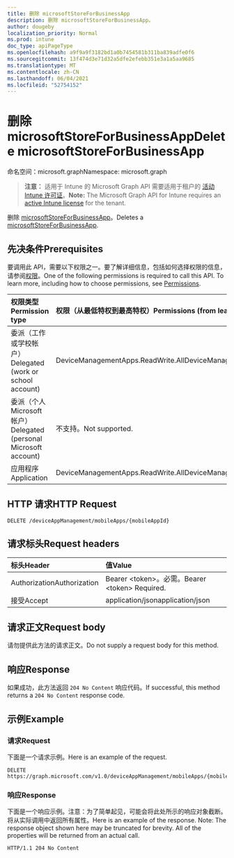 ```yaml
---
title: 删除 microsoftStoreForBusinessApp
description: 删除 microsoftStoreForBusinessApp。
author: dougeby
localization_priority: Normal
ms.prod: intune
doc_type: apiPageType
ms.openlocfilehash: a9f9a9f3182bd1a0b7454581b311ba839adfe0f6
ms.sourcegitcommit: 13f474d3e71d32a5dfe2efebb351e3a1a5aa9685
ms.translationtype: MT
ms.contentlocale: zh-CN
ms.lasthandoff: 06/04/2021
ms.locfileid: "52754152"
---
```

# <a name="delete-microsoftstoreforbusinessapp"></a><span data-ttu-id="ca64e-103">删除 microsoftStoreForBusinessApp</span><span class="sxs-lookup"><span data-stu-id="ca64e-103">Delete microsoftStoreForBusinessApp</span></span>

<span data-ttu-id="ca64e-104">命名空间：microsoft.graph</span><span class="sxs-lookup"><span data-stu-id="ca64e-104">Namespace: microsoft.graph</span></span>

> <span data-ttu-id="ca64e-105">**注意：** 适用于 Intune 的 Microsoft Graph API 需要适用于租户的 [活动 Intune 许可证](https://go.microsoft.com/fwlink/?linkid=839381)。</span><span class="sxs-lookup"><span data-stu-id="ca64e-105">**Note:** The Microsoft Graph API for Intune requires an [active Intune license](https://go.microsoft.com/fwlink/?linkid=839381) for the tenant.</span></span>

<span data-ttu-id="ca64e-106">删除 [microsoftStoreForBusinessApp](../resources/intune-apps-microsoftstoreforbusinessapp.md)。</span><span class="sxs-lookup"><span data-stu-id="ca64e-106">Deletes a [microsoftStoreForBusinessApp](../resources/intune-apps-microsoftstoreforbusinessapp.md).</span></span>

## <a name="prerequisites"></a><span data-ttu-id="ca64e-107">先决条件</span><span class="sxs-lookup"><span data-stu-id="ca64e-107">Prerequisites</span></span>
<span data-ttu-id="ca64e-p101">要调用此 API，需要以下权限之一。要了解详细信息，包括如何选择权限的信息，请参阅[权限](/graph/permissions-reference)。</span><span class="sxs-lookup"><span data-stu-id="ca64e-p101">One of the following permissions is required to call this API. To learn more, including how to choose permissions, see [Permissions](/graph/permissions-reference).</span></span>

|<span data-ttu-id="ca64e-110">权限类型</span><span class="sxs-lookup"><span data-stu-id="ca64e-110">Permission type</span></span>|<span data-ttu-id="ca64e-111">权限（从最低特权到最高特权）</span><span class="sxs-lookup"><span data-stu-id="ca64e-111">Permissions (from least to most privileged)</span></span>|
|:---|:---|
|<span data-ttu-id="ca64e-112">委派（工作或学校帐户）</span><span class="sxs-lookup"><span data-stu-id="ca64e-112">Delegated (work or school account)</span></span>|<span data-ttu-id="ca64e-113">DeviceManagementApps.ReadWrite.All</span><span class="sxs-lookup"><span data-stu-id="ca64e-113">DeviceManagementApps.ReadWrite.All</span></span>|
|<span data-ttu-id="ca64e-114">委派（个人 Microsoft 帐户）</span><span class="sxs-lookup"><span data-stu-id="ca64e-114">Delegated (personal Microsoft account)</span></span>|<span data-ttu-id="ca64e-115">不支持。</span><span class="sxs-lookup"><span data-stu-id="ca64e-115">Not supported.</span></span>|
|<span data-ttu-id="ca64e-116">应用程序</span><span class="sxs-lookup"><span data-stu-id="ca64e-116">Application</span></span>|<span data-ttu-id="ca64e-117">DeviceManagementApps.ReadWrite.All</span><span class="sxs-lookup"><span data-stu-id="ca64e-117">DeviceManagementApps.ReadWrite.All</span></span>|

## <a name="http-request"></a><span data-ttu-id="ca64e-118">HTTP 请求</span><span class="sxs-lookup"><span data-stu-id="ca64e-118">HTTP Request</span></span>
<!-- {
  "blockType": "ignored"
}
-->
``` http
DELETE /deviceAppManagement/mobileApps/{mobileAppId}
```

## <a name="request-headers"></a><span data-ttu-id="ca64e-119">请求标头</span><span class="sxs-lookup"><span data-stu-id="ca64e-119">Request headers</span></span>
|<span data-ttu-id="ca64e-120">标头</span><span class="sxs-lookup"><span data-stu-id="ca64e-120">Header</span></span>|<span data-ttu-id="ca64e-121">值</span><span class="sxs-lookup"><span data-stu-id="ca64e-121">Value</span></span>|
|:---|:---|
|<span data-ttu-id="ca64e-122">Authorization</span><span class="sxs-lookup"><span data-stu-id="ca64e-122">Authorization</span></span>|<span data-ttu-id="ca64e-123">Bearer &lt;token&gt;。必需。</span><span class="sxs-lookup"><span data-stu-id="ca64e-123">Bearer &lt;token&gt; Required.</span></span>|
|<span data-ttu-id="ca64e-124">接受</span><span class="sxs-lookup"><span data-stu-id="ca64e-124">Accept</span></span>|<span data-ttu-id="ca64e-125">application/json</span><span class="sxs-lookup"><span data-stu-id="ca64e-125">application/json</span></span>|

## <a name="request-body"></a><span data-ttu-id="ca64e-126">请求正文</span><span class="sxs-lookup"><span data-stu-id="ca64e-126">Request body</span></span>
<span data-ttu-id="ca64e-127">请勿提供此方法的请求正文。</span><span class="sxs-lookup"><span data-stu-id="ca64e-127">Do not supply a request body for this method.</span></span>

## <a name="response"></a><span data-ttu-id="ca64e-128">响应</span><span class="sxs-lookup"><span data-stu-id="ca64e-128">Response</span></span>
<span data-ttu-id="ca64e-129">如果成功，此方法返回 `204 No Content` 响应代码。</span><span class="sxs-lookup"><span data-stu-id="ca64e-129">If successful, this method returns a `204 No Content` response code.</span></span>

## <a name="example"></a><span data-ttu-id="ca64e-130">示例</span><span class="sxs-lookup"><span data-stu-id="ca64e-130">Example</span></span>

### <a name="request"></a><span data-ttu-id="ca64e-131">请求</span><span class="sxs-lookup"><span data-stu-id="ca64e-131">Request</span></span>
<span data-ttu-id="ca64e-132">下面是一个请求示例。</span><span class="sxs-lookup"><span data-stu-id="ca64e-132">Here is an example of the request.</span></span>
``` http
DELETE https://graph.microsoft.com/v1.0/deviceAppManagement/mobileApps/{mobileAppId}
```

### <a name="response"></a><span data-ttu-id="ca64e-133">响应</span><span class="sxs-lookup"><span data-stu-id="ca64e-133">Response</span></span>
<span data-ttu-id="ca64e-p102">下面是一个响应示例。注意：为了简单起见，可能会将此处所示的响应对象截断。将从实际调用中返回所有属性。</span><span class="sxs-lookup"><span data-stu-id="ca64e-p102">Here is an example of the response. Note: The response object shown here may be truncated for brevity. All of the properties will be returned from an actual call.</span></span>
``` http
HTTP/1.1 204 No Content
```




